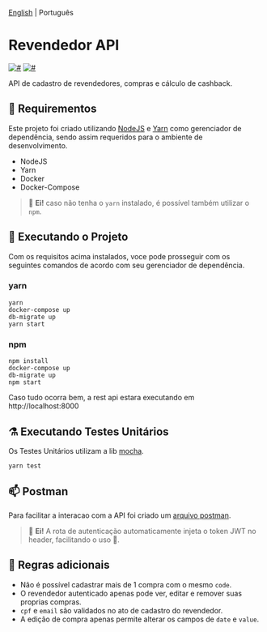 [English](README.md) | Português

# Revendedor API

[![#](https://img.shields.io/badge/NodeJS-14.17.3-blue.svg)]()
[![#](https://img.shields.io/badge/Express-4.17.1-blueviolet.svg)]()

API de cadastro de revendedores, compras e cálculo de cashback.

## 🔌 Requirementos

Este projeto foi criado utilizando [NodeJS](https://nodejs.org/) e [Yarn](https://yarnpkg.com/) como gerenciador de dependência, sendo assim requeridos para o ambiente de desenvolvimento.

- NodeJS
- Yarn
- Docker
- Docker-Compose

> 📢 **Ei!** caso não tenha o `yarn` instalado, é possível também utilizar o `npm`. 

## 🚀 Executando o Projeto

Com os requisitos acima instalados, voce pode prosseguir com os seguintes comandos de acordo com seu gerenciador de dependência.

### yarn

```shell
yarn
docker-compose up
db-migrate up
yarn start
```

### npm

```shell
npm install
docker-compose up
db-migrate up
npm start
```

Caso tudo ocorra bem, a rest api estara executando em http://localhost:8000

## ⚗️ Executando Testes Unitários

Os Testes Unitários utilizam a lib [mocha](https://mochajs.org/).

```shell
yarn test
```

## 📫 Postman 

Para facilitar a interacao com a API foi criado um [arquivo postman](Reseller_API.postman_collection.json).

> 📢 **Ei!** A rota de autenticação automaticamente injeta o token JWT no header, facilitando o uso 🍻.

## 🛑 Regras adicionais

- Não é possível cadastrar mais de 1 compra com o mesmo `code`.
- O revendedor autenticado apenas pode ver, editar e remover suas proprias compras.
- `cpf` e `email` são validados no ato de cadastro do revendedor.
- A edição de compra apenas permite alterar os campos de `date` e `value`.
